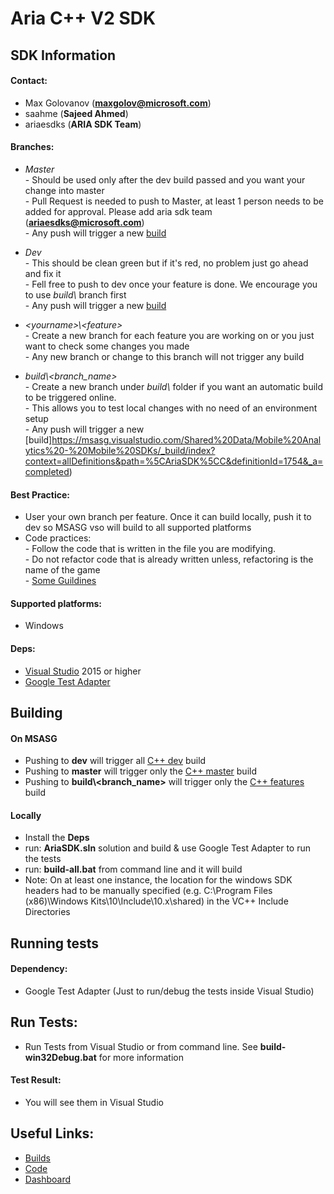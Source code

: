 # Aria C++ V2 SDK 
## SDK Information

#### Contact:
* Max Golovanov (**maxgolov@microsoft.com**)
* saahme   (**Sajeed Ahmed**)
* ariaesdks (**ARIA SDK Team**)

#### Branches:
* *Master* 
<br> - Should be used only after the dev build passed and you want your change into master
<br> - Pull Request is needed to push to Master, at least 1 person needs to be added for approval. Please add aria sdk team (**ariaesdks@microsoft.com**)
<br> - Any push will trigger a new [build](https://msasg.visualstudio.com/Shared%20Data/Mobile%20Analytics%20-%20Mobile%20SDKs/_build/index?context=allDefinitions&path=%5CAriaSDK%5CC&definitionId=1755&_a=completed)
* *Dev*
<br> - This should be clean green but if it's red, no problem just go ahead and fix it
<br> - Fell free to push to dev once your feature is done. We encourage you to use *build\\* branch first
<br> - Any push will trigger a new [build](https://msasg.visualstudio.com/Shared%20Data/Mobile%20Analytics%20-%20Mobile%20SDKs/_build/index?context=allDefinitions&path=%5CAriaSDK%5CC&definitionId=1399&_a=completed)

* *<yourname\>\\\<feature>*
<br> - Create a new branch for each feature you are working on or you just want to check some changes you made
<br> - Any new branch or change to this branch will not trigger any build

* *build\\\<branch_name>*
<br> - Create a new branch under *build\\* folder if you want an automatic build to be triggered online.
<br> - This allows you to test local changes with no need of an environment setup
<br> - Any push will trigger a new [build]https://msasg.visualstudio.com/Shared%20Data/Mobile%20Analytics%20-%20Mobile%20SDKs/_build/index?context=allDefinitions&path=%5CAriaSDK%5CC&definitionId=1754&_a=completed)

#### Best Practice: 
* User your own branch per feature. Once it can build locally, push it to dev so MSASG vso will build to all supported platforms
* Code practices:
<br> - Follow the code that is written in the file you are modifying.
<br> - Do not refactor code that is already written unless, refactoring is the name of the game
<br> - [Some Guildines](https://blogs.msdn.microsoft.com/brada/2005/01/26/internal-coding-guidelines/)

#### Supported platforms:
* Windows

#### Deps:
* [Visual Studio](https://www.visualstudio.com/vso/) 2015 or higher
* [Google Test Adapter](https://github.com/csoltenborn/GoogleTestAdapter)

## Building
#### On MSASG
* Pushing to **dev** will trigger all [C++ dev](https://msasg.visualstudio.com/Shared%20Data/Mobile%20Analytics%20-%20Mobile%20SDKs/_build/index?context=allDefinitions&path=%5CAriaSDK%5CC&definitionId=1399&_a=completed) build
* Pushing to **master** will trigger only the [C++ master](https://msasg.visualstudio.com/Shared%20Data/Mobile%20Analytics%20-%20Mobile%20SDKs/_build/index?context=allDefinitions&path=%5CAriaSDK%5CC&definitionId=1755&_a=completed) build
* Pushing to **build\\<branch_name>** will trigger only the [C++ features](https://msasg.visualstudio.com/Shared%20Data/Mobile%20Analytics%20-%20Mobile%20SDKs/_build/index?context=allDefinitions&path=%5CAriaSDK%5CC&definitionId=1754&_a=completed) build

#### Locally
* Install the **Deps**
* run: **AriaSDK.sln** solution and build & use Google Test Adapter to run the tests
* run: **build-all.bat** from command line and it will build
* Note: On at least one instance, the location for the windows SDK headers had to be manually specified (e.g. C:\Program Files (x86)\Windows Kits\10\Include\10.x\shared) in the VC++ Include Directories

## Running tests
#### Dependency:
* Google Test Adapter (Just to run/debug the tests inside Visual Studio)

## Run Tests:
* Run Tests from Visual Studio or from command line. See **build-win32Debug.bat** for more information

#### Test Result:
* You will see them in Visual Studio

## Useful Links: 
* [Builds](https://msasg.visualstudio.com/Shared%20Data/Mobile%20Analytics%20-%20Mobile%20SDKs/_build?path=%5CAriaSDK%5CC&_a=allDefinitionss)
* [Code](https://msasg.visualstudio.com/Shared%20Data/Mobile%20Analytics%20-%20Mobile%20SDKs/_git/Aria.SDK.NewC)
* [Dashboard](https://msasg.visualstudio.com/Shared%20Data/Mobile%20Analytics%20-%20Mobile%20SDKs?activeDashboardId=f92e3841-f65a-4cf2-9743-84b55f5a869a)